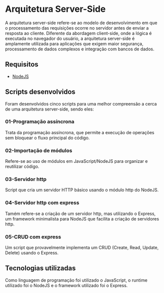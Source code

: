 # Arquitetura Server-Side

A arquitetura server-side refere-se ao modelo de desenvolvimento em que o processamento das requisições ocorre no servidor antes de enviar a resposta ao cliente. Diferente da abordagem client-side, onde a lógica é executada no navegador do usuário, a arquitetura server-side é amplamente utilizada para aplicações que exigem maior segurança, processamento de dados complexos e integração com bancos de dados.

## Requisitos

- [NodeJS](https://nodejs.org/en)

## Scripts desenvolvidos

Foram desenvolvidos cinco scripts para uma melhor compreensão a cerca de uma arquitetura server-side, sendo eles: 

### 01-Programação assíncrona

Trata da programação assíncrona, que permite a execução de operações sem bloquear o fluxo principal do código.

### 02-Importação de módulos

Refere-se ao uso de módulos em JavaScript/NodeJS para organizar e reutilizar código.

### 03-Servidor http

Script que cria um servidor HTTP básico usando o módulo http do NodeJS.

### 04-Servidor http com express

Tamém refere-se a criação de um servidor http, mas utilizando o Express, um framework minimalista para NodeJS que facilita a criação de servidores http.

### 05-CRUD com express

Um script que provavelmente implementa um CRUD (Create, Read, Update, Delete) usando o Express.

## Tecnologias utilizadas

Como linguagem de programação foi utilizado o JavaScript, o runtime utilizado foi o NodeJS e o framework utilizado foi o Express.

